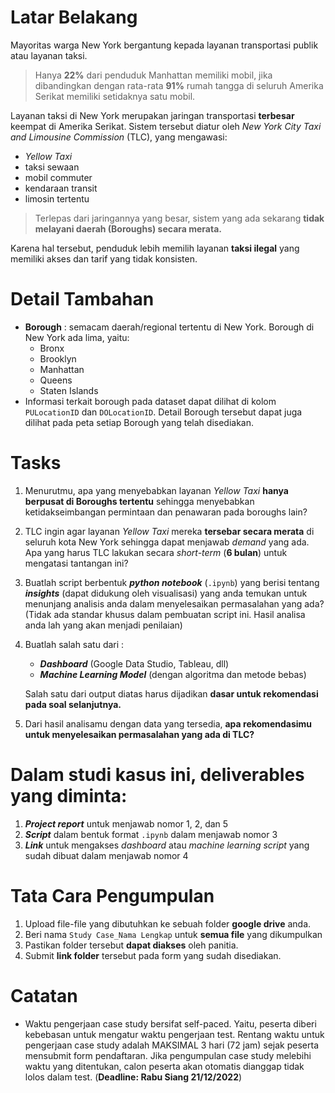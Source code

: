 # Latar Belakang
Mayoritas warga New York bergantung kepada layanan transportasi publik atau layanan taksi.
> Hanya **22%** dari penduduk Manhattan memiliki mobil, jika dibandingkan dengan rata-rata **91%** rumah tangga di seluruh Amerika Serikat memiliki setidaknya satu mobil.

Layanan taksi di New York merupakan jaringan transportasi **terbesar** keempat di Amerika Serikat. Sistem tersebut diatur oleh *New York City Taxi and Limousine Commission* (TLC), yang mengawasi:
- *Yellow Taxi*
- taksi sewaan
- mobil commuter
- kendaraan transit
- limosin tertentu

>Terlepas dari jaringannya yang besar, sistem yang ada sekarang **tidak melayani daerah (Boroughs) secara merata.**

Karena hal tersebut, penduduk lebih memilih layanan **taksi ilegal** yang memiliki akses dan tarif yang tidak konsisten.

# Detail Tambahan
- **Borough** : semacam daerah/regional tertentu di New York. Borough di New York ada lima, yaitu:
  - Bronx
  - Brooklyn
  - Manhattan
  - Queens
  - Staten Islands
- Informasi terkait borough pada dataset dapat dilihat di kolom `PULocationID` dan `DOLocationID`. Detail Borough tersebut dapat juga dilihat pada peta setiap Borough yang telah disediakan.

# Tasks
1. Menurutmu, apa yang menyebabkan layanan *Yellow Taxi* **hanya berpusat di Boroughs tertentu** sehingga menyebabkan ketidakseimbangan permintaan dan penawaran pada boroughs lain?
2. TLC ingin agar layanan *Yellow Taxi* mereka **tersebar secara merata** di seluruh kota New York sehingga dapat menjawab *demand* yang ada. Apa yang harus TLC lakukan secara *short-term* (**6 bulan**) untuk mengatasi tantangan ini?
3. Buatlah script berbentuk ***python notebook*** (`.ipynb`) yang berisi tentang ***insights*** (dapat didukung oleh visualisasi) yang anda temukan untuk menunjang analisis anda dalam menyelesaikan permasalahan yang ada? (Tidak ada standar khusus dalam pembuatan script ini. Hasil analisa anda lah yang akan menjadi penilaian)
4. Buatlah salah satu dari :
    - ***Dashboard*** (Google Data Studio, Tableau, dll)
    - ***Machine Learning Model*** (dengan algoritma dan metode bebas)
    
    Salah satu dari output diatas harus dijadikan **dasar untuk rekomendasi pada soal selanjutnya.**
5. Dari hasil analisamu dengan data yang tersedia, **apa rekomendasimu untuk menyelesaikan permasalahan yang ada di TLC?**

# Dalam studi kasus ini, deliverables yang diminta:
1. ***Project report*** untuk menjawab nomor 1, 2, dan 5
2. ***Script*** dalam bentuk format `.ipynb` dalam menjawab nomor 3
3. ***Link*** untuk mengakses *dashboard* atau *machine learning script* yang sudah dibuat dalam menjawab nomor 4

# Tata Cara Pengumpulan
1. Upload file-file yang dibutuhkan ke sebuah folder **google drive** anda.
2. Beri nama `Study Case_Nama Lengkap` untuk **semua file** yang dikumpulkan
3. Pastikan folder tersebut **dapat diakses** oleh panitia.
4. Submit **link folder** tersebut pada form yang sudah disediakan.

# Catatan
- Waktu pengerjaan case study bersifat self-paced. Yaitu, peserta diberi kebebasan untuk mengatur waktu pengerjaan test. Rentang waktu untuk pengerjaan case study adalah MAKSIMAL 3 hari (72 jam) sejak peserta mensubmit form pendaftaran. Jika pengumpulan case study melebihi waktu yang ditentukan, calon peserta akan otomatis dianggap tidak lolos dalam test. (**Deadline: Rabu Siang 21/12/2022**)

